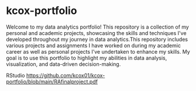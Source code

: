 # kcox-portfolio
Welcome to my data analytics portfolio! This repository is a collection of my personal and academic projects, showcasing the skills and techniques I've developed throughout my journey in data analytics.This repository includes various projects and assignments I have worked on during my academic career as well as personal projects I’ve undertaken to enhance my skills. My goal is to use this portfolio to highlight my abilities in data analysis, visualization, and data-driven decision-making.

RStudio 
  https://github.com/kcox01/kcox-portfolio/blob/main/RAfinalproject.pdf
  
